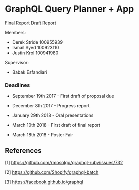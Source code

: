 # GraphQL Query Planner + App


[Final Report](https://docs.google.com/document/d/1tvsw2EKT-tW9YmmiZe-gWHYUTwgANBruaA8AIpEa2fQ/edit?usp=sharing)
[Draft Report](https://docs.google.com/document/d/1fun70FFe5heoWo8c3EdgCStcaAxJa-5wjn2Mg0Ahwhc/edit?usp=sharing)

Members:

- Derek Stride  100955939
- Ismail Syed 100923110
- Justin Krol 100941980

Supervisor:

- Babak Esfandiari



### Deadlines
* September 19th 2017 - First draft of proposal due

* December 8th 2017 - Progress report

* January 29th 2018 - Oral presentations

* March 10th 2018 - First draft of final report

* March 18th 2018 - Poster Fair


## References

[1] https://github.com/rmosolgo/graphql-ruby/issues/732

[2] https://github.com/Shopify/graphql-batch

[3] https://facebook.github.io/graphql

